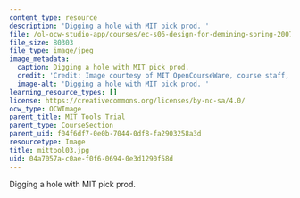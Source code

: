 ```yaml
---
content_type: resource
description: 'Digging a hole with MIT pick prod. '
file: /ol-ocw-studio-app/courses/ec-s06-design-for-demining-spring-2007/04a7057ac0aef0f606940e3d1290f58d_mittool03.jpg
file_size: 80303
file_type: image/jpeg
image_metadata:
  caption: Digging a hole with MIT pick prod.
  credit: 'Credit: Image courtesy of MIT OpenCourseWare, course staff, and students.'
  image-alt: 'Digging a hole with MIT pick prod. '
learning_resource_types: []
license: https://creativecommons.org/licenses/by-nc-sa/4.0/
ocw_type: OCWImage
parent_title: MIT Tools Trial
parent_type: CourseSection
parent_uid: f04f6df7-0e0b-7044-0df8-fa2903258a3d
resourcetype: Image
title: mittool03.jpg
uid: 04a7057a-c0ae-f0f6-0694-0e3d1290f58d
---
```

Digging a hole with MIT pick prod. 
